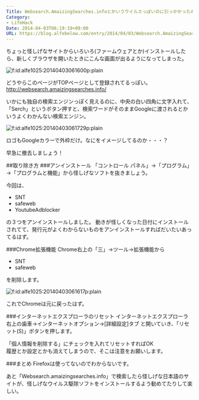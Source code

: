 ```yaml
---
Title: Websearch.AmaizingSearches.infoとかいうウイルスっぽいのに引っかかったので解決方法
Category:
- LifeHack
Date: 2014-04-03T06:19:19+09:00
URL: https://blog.alfebelow.com/entry/2014/04/03/Websearch.AmaizingSearches.info%E3%81%A8%E3%81%8B%E3%81%84%E3%81%86%E3%82%A6%E3%82%A4%E3%83%AB%E3%82%B9%E3%81%A3%E3%81%BD%E3%81%84%E3%81%AE%E3%81%AB%E5%BC%95%E3%81%A3%E3%81%8B%E3%81%8B%E3%81%A3%E3%81%9F
---
```



ちょっと怪しげなサイトからいろいろ(ファームウェアとか)インストールしたら、新しくブラウザを開いたときにこんな画面が出るようになってしまった。
<p><span itemscope itemtype="http://schema.org/Photograph"><img src="http://cdn-ak.f.st-hatena.com/images/fotolife/a/alfe1025/20140403/20140403061600.png" alt="f:id:alfe1025:20140403061600p:plain" title="f:id:alfe1025:20140403061600p:plain" class="hatena-fotolife" itemprop="image"></span></p>


どうやらこのページがTOPページとして登録されてるっぽい。
http://websearch.amaizingsearches.info/

いかにも独自の検索エンジンっぽく見えるのに、中央の白い四角に文字入れて、「Serch」というボタン押すと、検索ワードがそのままGoogleに渡されるとかいうよくわかんない検索エンジン。

<p><span itemscope itemtype="http://schema.org/Photograph"><img src="http://cdn-ak.f.st-hatena.com/images/fotolife/a/alfe1025/20140403/20140403061729.png" alt="f:id:alfe1025:20140403061729p:plain" title="f:id:alfe1025:20140403061729p:plain" class="hatena-fotolife" itemprop="image"></span></p>
ロゴもGoogleカラーで外枠だけ。なにをイメージしてるのか・・・？


早急に撤去しましょう！

##取り除き方
###アンインストール
「コントロール パネル」→「プログラム」→「プログラムと機能」から怪しげなソフトを抜きましょう。

今回は、

 - SNT
 - safeweb
 - YoutubeAdblocker

の３つをアンインストールしました。
動きが怪しくなった日付にインストールされてて、発行元がよくわからないものをアンインストールすればだいたいあってるはず。

###Chrome拡張機能
Chrome右上の「三」→ツール→拡張機能から

 - SNT
 - safeweb

を削除します。
<p><span itemscope itemtype="http://schema.org/Photograph"><img src="http://cdn-ak.f.st-hatena.com/images/fotolife/a/alfe1025/20140403/20140403061617.png" alt="f:id:alfe1025:20140403061617p:plain" title="f:id:alfe1025:20140403061617p:plain" class="hatena-fotolife" itemprop="image"></span></p>


これでChromeは元に戻ったはず。

###インターネットエクスプローラのリセット
インターネットエクスプローラ右上の歯車→インターネットオプション→[詳細設定]タブ と開いていき、「リセット(S)」ボタンを押します。

「個人情報を削除する」にチェックを入れてリセットすればOK  
履歴とか設定とかも消えてしまうので、そこは注意をお願いします。

###まとめ
Firefoxは使ってないのでわからないです。

あと「Websearch.amaizingsearches.info」で検索したら怪しげな日本語のサイトが、怪しげなウイルス駆除ソフトをインストールするよう勧めてたりして楽しい。
